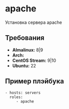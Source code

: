 apache
=========

Установка сервера apache

Требования
------------

- **Almalinux:** 8|9
- **Arch:**
- **CentOS Stream:** 9|10
- **Ubuntu:** 22

Пример плэйбука
----------------

    - hosts: servers
      roles:
         - apache
